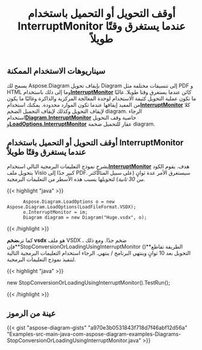 ﻿---
title: أوقف التحويل أو التحميل باستخدام InterruptMonitor عندما يستغرق وقتًا طويلاً
type: docs
weight: 30
url: /ar/java/stop-conversion-or-loading-using-interruptmonitor-when-it-is-taking-too-long/
---
## **سيناريوهات الاستخدام الممكنة**

يسمح لك Aspose.Diagram بإيقاف تحويل Diagram إلى تنسيقات مختلفة مثل PDF و HTML وما إلى ذلك باستخدام[**InterruptMonitor**](https://reference.aspose.com/diagram/java/com.aspose.diagram/InterruptMonitor) كائن عندما يستغرق وقتا طويلا. غالبًا ما تكون عملية التحويل كثيفة الاستخدام لوحدة المعالجة المركزية والذاكرة وغالبًا ما يكون من المفيد إيقافها عندما تكون الموارد محدودة. يمكنك استخدام[**InterruptMonitor**](https://reference.aspose.com/diagram/java/com.aspose.diagram/InterruptMonitor) كلا لإيقاف التحويل وكذلك لإيقاف التحميل الضخم diagram. الرجاء استخدام[**Diagram.InterruptMonitor**](https://reference.aspose.com/diagram/java/com.aspose.diagram/loadoptions#InterruptMonitor) خاصية وقف التحويل و[**LoadOptions.InterruptMonitor**](https://reference.aspose.com/diagram/java/com.aspose.diagram/loadoptions#InterruptMonitor) عقار للتحميل ضخمة diagram.

## **أوقف التحويل أو التحميل باستخدام InterruptMonitor عندما يستغرق وقتًا طويلاً**

يشرح نموذج التعليمات البرمجية التالي استخدام[**InterruptMonitor**](https://reference.aspose.com/diagram/java/com.aspose.diagram/InterruptMonitor) هدف. يقوم الكود بتحويل ملف Visio كبير جدًا إلى PDF. سيستغرق الأمر عدة ثوانٍ (على سبيل المثال*أكثر من 30 ثانية*) لتحويلها بسبب هذه الأسطر من التعليمات البرمجية.

{{< highlight "java" >}}

	      Aspose.Diagram.LoadOptions o = new Aspose.Diagram.LoadOptions(LoadFileFormat.VSDX);
	      o.InterruptMonitor = im;
	      Diagram diagram = new Diagram("Huge.vsdx", o);

{{< /highlight >}}

 كما ترى**ضخم vsdx** هو ملف VSDX ضخم جدًا. ومع ذلك ، فإن**StopConversionOrLoadingUsingInterruptMonitor ()**الطريقة تقاطع التحويل بعد 10 ثوانٍ وينتهي البرنامج / ينتهي. الرجاء استخدام التعليمات البرمجية التالية لتنفيذ نموذج التعليمات البرمجية.

{{< highlight "java" >}}

 new StopConversionOrLoadingUsingInterruptMonitor().TestRun();

{{< /highlight >}}

## **عينة من الرموز**
{{< gist "aspose-diagram-gists" "a970e3b0531843f718d7f46abf12d56a" "Examples-src-main-java-com-aspose-diagram-examples-Diagrams-StopConversionOrLoadingUsingInterruptMonitor.java" >}}
